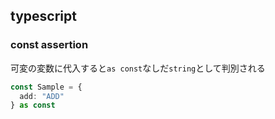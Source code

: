 ## typescript
### const assertion
可変の変数に代入すると`as const`なしだ`string`として判別される
```ts
const Sample = {
  add: "ADD"
} as const
```

